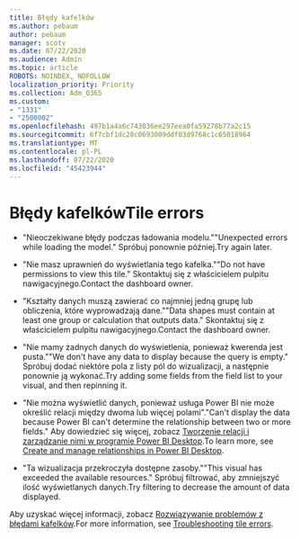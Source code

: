 ```yaml
---
title: Błędy kafelków
ms.author: pebaum
author: pebaum
manager: scotv
ms.date: 07/22/2020
ms.audience: Admin
ms.topic: article
ROBOTS: NOINDEX, NOFOLLOW
localization_priority: Priority
ms.collection: Adm_O365
ms.custom:
- "1331"
- "2500002"
ms.openlocfilehash: 497b1a4a6c743036ee297eea0fa59278b77a2c15
ms.sourcegitcommit: 6f7cbf1dc28c0693009ddf03d9768c1c65018964
ms.translationtype: MT
ms.contentlocale: pl-PL
ms.lasthandoff: 07/22/2020
ms.locfileid: "45423944"
---
```

# <a name="tile-errors"></a><span data-ttu-id="b7b14-102">Błędy kafelków</span><span class="sxs-lookup"><span data-stu-id="b7b14-102">Tile errors</span></span>

- <span data-ttu-id="b7b14-103">"Nieoczekiwane błędy podczas ładowania modelu."</span><span class="sxs-lookup"><span data-stu-id="b7b14-103">"Unexpected errors while loading the model."</span></span> <span data-ttu-id="b7b14-104">Spróbuj ponownie później.</span><span class="sxs-lookup"><span data-stu-id="b7b14-104">Try again later.</span></span>

- <span data-ttu-id="b7b14-105">"Nie masz uprawnień do wyświetlania tego kafelka."</span><span class="sxs-lookup"><span data-stu-id="b7b14-105">"Do not have permissions to view this tile."</span></span> <span data-ttu-id="b7b14-106">Skontaktuj się z właścicielem pulpitu nawigacyjnego.</span><span class="sxs-lookup"><span data-stu-id="b7b14-106">Contact the dashboard owner.</span></span>

- <span data-ttu-id="b7b14-107">"Kształty danych muszą zawierać co najmniej jedną grupę lub obliczenia, które wyprowadzają dane."</span><span class="sxs-lookup"><span data-stu-id="b7b14-107">"Data shapes must contain at least one group or calculation that outputs data."</span></span> <span data-ttu-id="b7b14-108">Skontaktuj się z właścicielem pulpitu nawigacyjnego.</span><span class="sxs-lookup"><span data-stu-id="b7b14-108">Contact the dashboard owner.</span></span>

- <span data-ttu-id="b7b14-109">"Nie mamy żadnych danych do wyświetlenia, ponieważ kwerenda jest pusta."</span><span class="sxs-lookup"><span data-stu-id="b7b14-109">"We don't have any data to display because the query is empty."</span></span> <span data-ttu-id="b7b14-110">Spróbuj dodać niektóre pola z listy pól do wizualizacji, a następnie ponownie ją wykonać.</span><span class="sxs-lookup"><span data-stu-id="b7b14-110">Try adding some fields from the field list to your visual, and then repinning it.</span></span>

- <span data-ttu-id="b7b14-111">"Nie można wyświetlić danych, ponieważ usługa Power BI nie może określić relacji między dwoma lub więcej polami".</span><span class="sxs-lookup"><span data-stu-id="b7b14-111">"Can't display the data because Power BI can't determine the relationship between two or more fields."</span></span> <span data-ttu-id="b7b14-112">Aby dowiedzieć się więcej, zobacz [Tworzenie relacji i zarządzanie nimi w programie Power BI Desktop](https://docs.microsoft.com/power-bi/desktop-create-and-manage-relationships).</span><span class="sxs-lookup"><span data-stu-id="b7b14-112">To learn more, see [Create and manage relationships in Power BI Desktop](https://docs.microsoft.com/power-bi/desktop-create-and-manage-relationships).</span></span>

- <span data-ttu-id="b7b14-113">"Ta wizualizacja przekroczyła dostępne zasoby."</span><span class="sxs-lookup"><span data-stu-id="b7b14-113">"This visual has exceeded the available resources."</span></span> <span data-ttu-id="b7b14-114">Spróbuj filtrować, aby zmniejszyć ilość wyświetlanych danych.</span><span class="sxs-lookup"><span data-stu-id="b7b14-114">Try filtering to decrease the amount of data displayed.</span></span>

<span data-ttu-id="b7b14-115">Aby uzyskać więcej informacji, zobacz [Rozwiązywanie problemów z błędami kafelków](https://docs.microsoft.com/power-bi/refresh-troubleshooting-tile-errors).</span><span class="sxs-lookup"><span data-stu-id="b7b14-115">For more information, see [Troubleshooting tile errors](https://docs.microsoft.com/power-bi/refresh-troubleshooting-tile-errors).</span></span>